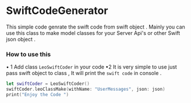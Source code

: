 # SwiftCodeGenerator
This simple code genrate the swift code from swift object . Mainly you can use this class to make model  classes for your Server Api's  or other Swift json object . 

### How to use this 

   • 1 Add class  `LeoSwiftCoder` in your code 
  •2 It is very simple to use just pass swift object to class , It will print the `swift code` in console . 

```swift 
let swiftCoder = LeoSwiftCoder()
swiftCoder.leoClassMake(withName: "UserMessages", json: json)
print("Enjoy the Code ")
```
